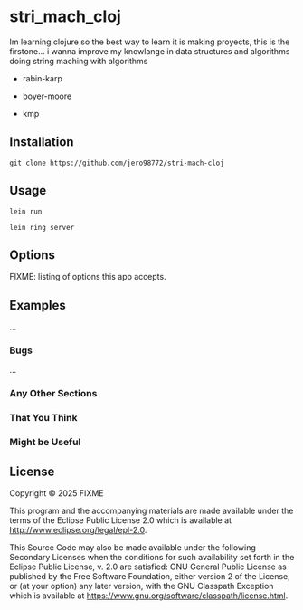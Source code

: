 # stri_mach_cloj

Im learning clojure so the best way to learn it is making proyects, this is the firstone... i wanna improve my knowlange in data structures and algorithms doing string maching with algorithms 

* rabin-karp

* boyer-moore

* kmp

## Installation

    git clone https://github.com/jero98772/stri-mach-cloj
    
## Usage

    lein run

    lein ring server 


## Options

FIXME: listing of options this app accepts.

## Examples

...

### Bugs

...

### Any Other Sections
### That You Think
### Might be Useful

## License

Copyright © 2025 FIXME

This program and the accompanying materials are made available under the
terms of the Eclipse Public License 2.0 which is available at
http://www.eclipse.org/legal/epl-2.0.

This Source Code may also be made available under the following Secondary
Licenses when the conditions for such availability set forth in the Eclipse
Public License, v. 2.0 are satisfied: GNU General Public License as published by
the Free Software Foundation, either version 2 of the License, or (at your
option) any later version, with the GNU Classpath Exception which is available
at https://www.gnu.org/software/classpath/license.html.
